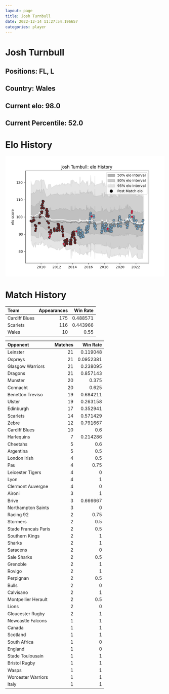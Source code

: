 ```yaml
---  
layout: page  
title: Josh Turnbull  
date: 2022-12-14 11:27:54.196657  
categories: player  
---
```

# Josh Turnbull

## Positions: FL, L

## Country: Wales

## Current elo: 98.0

## Current Percentile: 52.0

# Elo History


![elo history](history_JoshTurnbull.png)
# Match History


| Team          |   Appearances |   Win Rate |
|:--------------|--------------:|-----------:|
| Cardiff Blues |           175 |   0.488571 |
| Scarlets      |           116 |   0.443966 |
| Wales         |            10 |   0.55     |

| Opponent             |   Matches |   Win Rate |
|:---------------------|----------:|-----------:|
| Leinster             |        21 |  0.119048  |
| Ospreys              |        21 |  0.0952381 |
| Glasgow Warriors     |        21 |  0.238095  |
| Dragons              |        21 |  0.857143  |
| Munster              |        20 |  0.375     |
| Connacht             |        20 |  0.625     |
| Benetton Treviso     |        19 |  0.684211  |
| Ulster               |        19 |  0.263158  |
| Edinburgh            |        17 |  0.352941  |
| Scarlets             |        14 |  0.571429  |
| Zebre                |        12 |  0.791667  |
| Cardiff Blues        |        10 |  0.6       |
| Harlequins           |         7 |  0.214286  |
| Cheetahs             |         5 |  0.6       |
| Argentina            |         5 |  0.5       |
| London Irish         |         4 |  0.5       |
| Pau                  |         4 |  0.75      |
| Leicester Tigers     |         4 |  0         |
| Lyon                 |         4 |  1         |
| Clermont Auvergne    |         4 |  0         |
| Aironi               |         3 |  1         |
| Brive                |         3 |  0.666667  |
| Northampton Saints   |         3 |  0         |
| Racing 92            |         2 |  0.75      |
| Stormers             |         2 |  0.5       |
| Stade Francais Paris |         2 |  0.5       |
| Southern Kings       |         2 |  1         |
| Sharks               |         2 |  1         |
| Saracens             |         2 |  0         |
| Sale Sharks          |         2 |  0.5       |
| Grenoble             |         2 |  1         |
| Rovigo               |         2 |  1         |
| Perpignan            |         2 |  0.5       |
| Bulls                |         2 |  0         |
| Calvisano            |         2 |  1         |
| Montpellier Herault  |         2 |  0.5       |
| Lions                |         2 |  0         |
| Gloucester Rugby     |         2 |  1         |
| Newcastle Falcons    |         1 |  1         |
| Canada               |         1 |  1         |
| Scotland             |         1 |  1         |
| South Africa         |         1 |  0         |
| England              |         1 |  0         |
| Stade Toulousain     |         1 |  1         |
| Bristol Rugby        |         1 |  1         |
| Wasps                |         1 |  1         |
| Worcester Warriors   |         1 |  1         |
| Italy                |         1 |  1         |